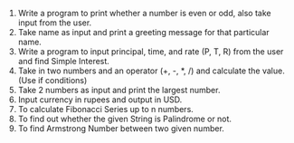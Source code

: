 1. Write a program to print whether a number is even or odd, also take input from the user.  
2. Take name as input and print a greeting message for that particular name.  
3. Write a program to input principal, time, and rate (P, T, R) from the user and find Simple Interest.  
4. Take in two numbers and an operator (+, -, *, /) and calculate the value. (Use if conditions)  
5. Take 2 numbers as input and print the largest number.  
6. Input currency in rupees and output in USD.  
7. To calculate Fibonacci Series up to n numbers.  
8. To find out whether the given String is Palindrome or not.  
9. To find Armstrong Number between two given number.  